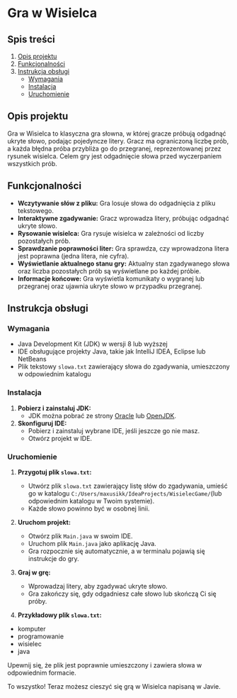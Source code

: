 # Gra w Wisielca

## Spis treści
1. [Opis projektu](#opis-projektu)
2. [Funkcjonalności](#funkcjonalności)
3. [Instrukcja obsługi](#instrukcja-obsługi)
    - [Wymagania](#wymagania)
    - [Instalacja](#instalacja)
    - [Uruchomienie](#uruchomienie)

## Opis projektu
Gra w Wisielca to klasyczna gra słowna, w której gracze próbują odgadnąć ukryte słowo, podając pojedyncze litery. Gracz ma ograniczoną liczbę prób, a każda błędna próba przybliża go do przegranej, reprezentowanej przez rysunek wisielca. Celem gry jest odgadnięcie słowa przed wyczerpaniem wszystkich prób.

## Funkcjonalności
- **Wczytywanie słów z pliku:** Gra losuje słowa do odgadnięcia z pliku tekstowego.
- **Interaktywne zgadywanie:** Gracz wprowadza litery, próbując odgadnąć ukryte słowo.
- **Rysowanie wisielca:** Gra rysuje wisielca w zależności od liczby pozostałych prób.
- **Sprawdzanie poprawności liter:** Gra sprawdza, czy wprowadzona litera jest poprawna (jedna litera, nie cyfra).
- **Wyświetlanie aktualnego stanu gry:** Aktualny stan zgadywanego słowa oraz liczba pozostałych prób są wyświetlane po każdej próbie.
- **Informacje końcowe:** Gra wyświetla komunikaty o wygranej lub przegranej oraz ujawnia ukryte słowo w przypadku przegranej.

## Instrukcja obsługi

### Wymagania
- Java Development Kit (JDK) w wersji 8 lub wyższej
- IDE obsługujące projekty Java, takie jak IntelliJ IDEA, Eclipse lub NetBeans
- Plik tekstowy `slowa.txt` zawierający słowa do zgadywania, umieszczony w odpowiednim katalogu

### Instalacja
1. **Pobierz i zainstaluj JDK:**
   - JDK można pobrać ze strony [Oracle](https://www.oracle.com/java/technologies/javase-downloads.html) lub [OpenJDK](https://openjdk.java.net/install/).
2. **Skonfiguruj IDE:**
   - Pobierz i zainstaluj wybrane IDE, jeśli jeszcze go nie masz.
   - Otwórz projekt w IDE.

### Uruchomienie
1. **Przygotuj plik `slowa.txt`:**
   - Utwórz plik `slowa.txt` zawierający listę słów do zgadywania, umieść go w katalogu `C:/Users/maxusikk/IdeaProjects/WisielecGame/`(lub odpowiednim katalogu w Twoim systemie).
   - Każde słowo powinno być w osobnej linii.

2. **Uruchom projekt:**
   - Otwórz plik `Main.java` w swoim IDE.
   - Uruchom plik `Main.java` jako aplikację Java.
   - Gra rozpocznie się automatycznie, a w terminalu pojawią się instrukcje do gry.

3. **Graj w grę:**
   - Wprowadzaj litery, aby zgadywać ukryte słowo.
   - Gra zakończy się, gdy odgadniesz całe słowo lub skończą Ci się próby.

4. **Przykładowy plik `slowa.txt`:**
- komputer
- programowanie
- wisielec
- java

Upewnij się, że plik jest poprawnie umieszczony i zawiera słowa w odpowiednim formacie.

To wszystko! Teraz możesz cieszyć się grą w Wisielca napisaną w Javie.
